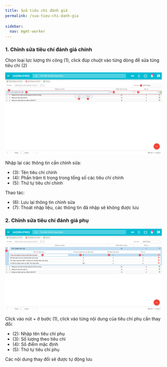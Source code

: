 ```yaml
---
title: Sửa tiêu chí đánh giá
permalink: /sua-tieu-chi-danh-gia

sidebar:
  nav: mgmt-worker
---
```

### **1. Chỉnh sửa tiêu chí đánh giá chính**

Chọn loại lực lượng thi công (1), click đúp chuột vào từng dòng để sửa từng tiêu chí (2)

![](assets\LLTCRate\LLTC_Rate_006.png)

Nhập lại các thông tin cần chỉnh sửa:

* (3): Tên tiêu chí chính
* (4): Phần trăm tỉ trọng trong tổng số các tiêu chí chính
* (5): Thứ tự tiêu chí chính

Thao tác:

* (6): Lưu lại thông tin chỉnh sửa
* (7): Thoát nhập liệu, các thông tin đã nhập sẽ không được lưu

### **2. Chỉnh sửa tiêu chí đánh giá phụ**

![](assets\LLTCRate\LLTC_Rate_007.png)

Click vào nút + ở bước (1), click vào từng nội dung của tiêu chí phụ cần thay đổi:

* (2): Nhập tên tiêu chí phụ
* (3): Số lượng theo tiêu chí
* (4): Số điểm mặc định
* (5): Thứ tự tiêu chí phụ

Các nội dung thay đổi sẽ được tự động lưu